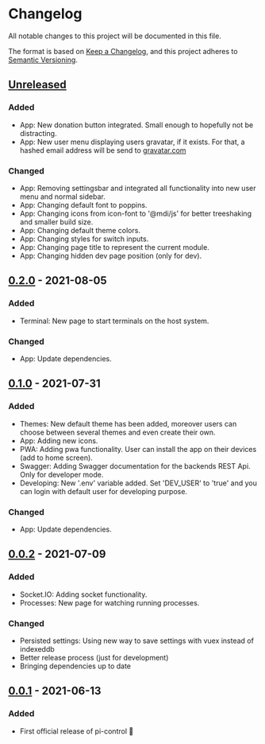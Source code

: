 # Changelog
All notable changes to this project will be documented in this file.

The format is based on [Keep a Changelog](https://keepachangelog.com/en/1.0.0/),
and this project adheres to [Semantic Versioning](https://semver.org/spec/v2.0.0.html).

## [Unreleased]
### Added
- App: New donation button integrated. Small enough to hopefully not be distracting.
- App: New user menu displaying users gravatar, if it exists. For that, a hashed email address will be send to [gravatar.com](https://gravatar.com)

### Changed
- App: Removing settingsbar and integrated all functionality into new user menu and normal sidebar.
- App: Changing default font to poppins.
- App: Changing icons from icon-font to '@mdi/js' for better treeshaking and smaller build size.
- App: Changing default theme colors.
- App: Changing styles for switch inputs.
- App: Changing page title to represent the current module.
- App: Changing hidden dev page position (only for dev).

## [0.2.0] - 2021-08-05
### Added
- Terminal: New page to start terminals on the host system.

### Changed
- App: Update dependencies.

## [0.1.0] - 2021-07-31
### Added
- Themes: New default theme has been added, moreover users can choose between several themes and even create their own.
- App: Adding new icons.
- PWA: Adding pwa functionality. User can install the app on their devices (add to home screen).
- Swagger: Adding Swagger documentation for the backends REST Api. Only for developer mode.
- Developing: New '.env' variable added. Set 'DEV_USER' to 'true' and you can login with default user for developing purpose.

### Changed
- App: Update dependencies.

## [0.0.2] - 2021-07-09
### Added
- Socket.IO: Adding socket functionality.
- Processes: New page for watching running processes.

### Changed
- Persisted settings: Using new way to save settings with vuex instead of indexeddb
- Better release process (just for development)
- Bringing dependencies up to date

## [0.0.1] - 2021-06-13
### Added
- First official release of pi-control 🥳

[Unreleased]: https://github.com/borsTiHD/pi-control/compare/v0.2.0...HEAD
[0.2.0]: https://github.com/borsTiHD/pi-control/releases/tag/v0.2.0
[0.1.0]: https://github.com/borsTiHD/pi-control/releases/tag/v0.1.0
[0.0.2]: https://github.com/borsTiHD/pi-control/releases/tag/v0.0.2
[0.0.1]: https://github.com/borsTiHD/pi-control/releases/tag/v0.0.1